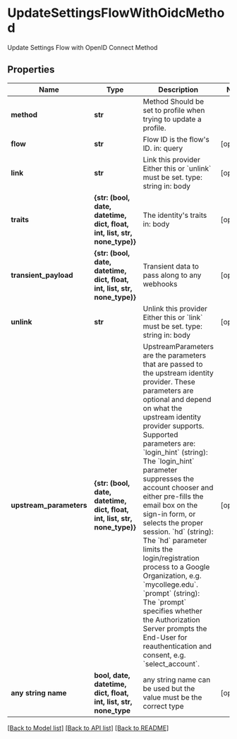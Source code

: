 # UpdateSettingsFlowWithOidcMethod

Update Settings Flow with OpenID Connect Method

## Properties
Name | Type | Description | Notes
------------ | ------------- | ------------- | -------------
**method** | **str** | Method  Should be set to profile when trying to update a profile. | 
**flow** | **str** | Flow ID is the flow&#39;s ID.  in: query | [optional] 
**link** | **str** | Link this provider  Either this or &#x60;unlink&#x60; must be set.  type: string in: body | [optional] 
**traits** | **{str: (bool, date, datetime, dict, float, int, list, str, none_type)}** | The identity&#39;s traits  in: body | [optional] 
**transient_payload** | **{str: (bool, date, datetime, dict, float, int, list, str, none_type)}** | Transient data to pass along to any webhooks | [optional] 
**unlink** | **str** | Unlink this provider  Either this or &#x60;link&#x60; must be set.  type: string in: body | [optional] 
**upstream_parameters** | **{str: (bool, date, datetime, dict, float, int, list, str, none_type)}** | UpstreamParameters are the parameters that are passed to the upstream identity provider.  These parameters are optional and depend on what the upstream identity provider supports. Supported parameters are: &#x60;login_hint&#x60; (string): The &#x60;login_hint&#x60; parameter suppresses the account chooser and either pre-fills the email box on the sign-in form, or selects the proper session. &#x60;hd&#x60; (string): The &#x60;hd&#x60; parameter limits the login/registration process to a Google Organization, e.g. &#x60;mycollege.edu&#x60;. &#x60;prompt&#x60; (string): The &#x60;prompt&#x60; specifies whether the Authorization Server prompts the End-User for reauthentication and consent, e.g. &#x60;select_account&#x60;. | [optional] 
**any string name** | **bool, date, datetime, dict, float, int, list, str, none_type** | any string name can be used but the value must be the correct type | [optional]

[[Back to Model list]](../README.md#documentation-for-models) [[Back to API list]](../README.md#documentation-for-api-endpoints) [[Back to README]](../README.md)


